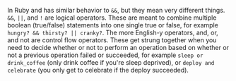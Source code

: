 In Ruby and has similar behavior to ```&&```, but they mean very different things. ```&&```, ```||```, and ```!``` are logical operators.
These are meant to combine multiple boolean (true/false) statements into one single true or false, for example ```hungry? && thirsty? || cranky?```.
The more English-y operators, and, or, and not are control flow operators.
These get strung together when you need to decide whether or not to perform an operation based on whether or not a previous operation failed or succeeded, for example ```sleep or drink_coffee``` (only drink coffee if you're sleep deprived), or ```deploy and celebrate``` (you only get to celebrate if the deploy succeeded).